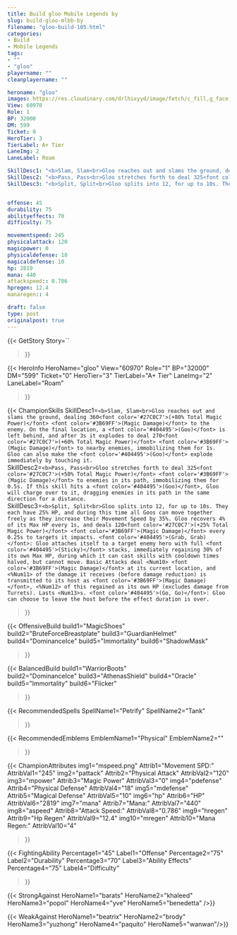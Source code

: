 ```yaml
---
title: Build gloo Mobile Legends by 
slug: build-gloo-mlbb-by
filename: "gloo-build-105.html"
categories: 
- Build 
- Mobile Legends
tags: 
- ""
- "gloo"
playername: ""
cleanplayername: ""

heroname: "gloo"
images: https://res.cloudinary.com/drlhixyyd/image/fetch/c_fill,g_face,f_auto/https://cdn2-build.mobagenie.my.id/p/images/banner/full/gloo.jpg
View: 60970 
Role: 1 
BP: 32000
DM: 599 
Ticket: 0 
HeroTier: 3 
TierLabel: A+ Tier 
LaneImg: 2
LaneLabel: Roam 

SkillDesc1: "<b>Slam, Slam<br>Gloo reaches out and slams the ground, dealing 360<font color='#27C0C7'>(+80% Total Magic Power)</font> <font color='#3B69FF'>(Magic Damage)</font> to the enemy. On the final location, a <font color='#404495'>(Goo)</font> is left behind, and after 3s it explodes to deal 270<font color='#27C0C7'>(+60% Total Magic Power)</font> <font color='#3B69FF'>(Magic Damage)</font> to nearby enemies, immobilizing them for 1s. Gloo can also make the <font color='#404495'>(Goo)</font> explode immediately by touching it."   
SkillDesc2: "<b>Pass, Pass<br>Gloo stretches forth to deal 325<font color='#27C0C7'>(+50% Total Magic Power)</font> <font color='#3B69FF'>(Magic Damage)</font> to enemies in its path, immobilizing them for 0.5s. If this skill hits a <font color='#404495'>(Goo)</font>, Gloo will charge over to it, dragging enemies in its path in the same direction for a distance."   
SkillDesc3: "<b>Split, Split<br>Gloo splits into 12, for up to 10s. They each have 25% HP, and during this time all Goos can move together freely as they increase their Movement Speed by 35%. Gloo recovers 4% of its Max HP every 1s, and deals 120<font color='#27C0C7'>(+25% Total Magic Power)</font> <font color='#3B69FF'>(Magic Damage)</font> every 0.25s to targets it impacts. <font color='#404495'>(Grab, Grab)</font>: Gloo attaches itself to a target enemy hero with full <font color='#404495'>(Sticky)</font> stacks, immediately regaining 30% of its own Max HP, during which it can cast skills with cooldown times halved, but cannot move. Basic Attacks deal <Num10> <font color='#3B69FF'>(Magic Damage)</font> at its current location, and <%Num11> of the damage it receives (before damage reduction) is transmitted to its host as <font color='#3B69FF'>(Magic Damage)</font>, <%Num12> of this regained as its own HP (excludes damage from Turrets). Lasts <Num13>s. <font color='#404495'>(Go, Go)</font>: Gloo can choose to leave the host before the effect duration is over."   


offense: 45 
durability: 75 
abilityeffects: 70 
difficulty: 75 

movementspeed: 245
physicalattack: 120
magicpower: 0
physicaldefense: 18
magicaldefense: 10
hp: 2819
mana: 440
attackspeed:: 0.786
hpregen: 12.4
manaregen:: 4

draft: false
type: post
originalpost: true
---
```



{{< GetStory 
Story=`` 
>}}

{{< HeroInfo 
HeroName="gloo" 
View="60970" 
Role="1" 
BP="32000" 
DM="599" 
Ticket="0" 
HeroTier="3" 
TierLabel="A+ Tier" 
LaneImg="2" 
LaneLabel="Roam" 
>}}
 
{{< ChampionSkills 
SkillDesc1=`<b>Slam, Slam<br>Gloo reaches out and slams the ground, dealing 360<font color='#27C0C7'>(+80% Total Magic Power)</font> <font color='#3B69FF'>(Magic Damage)</font> to the enemy. On the final location, a <font color='#404495'>(Goo)</font> is left behind, and after 3s it explodes to deal 270<font color='#27C0C7'>(+60% Total Magic Power)</font> <font color='#3B69FF'>(Magic Damage)</font> to nearby enemies, immobilizing them for 1s. Gloo can also make the <font color='#404495'>(Goo)</font> explode immediately by touching it.`   
SkillDesc2=`<b>Pass, Pass<br>Gloo stretches forth to deal 325<font color='#27C0C7'>(+50% Total Magic Power)</font> <font color='#3B69FF'>(Magic Damage)</font> to enemies in its path, immobilizing them for 0.5s. If this skill hits a <font color='#404495'>(Goo)</font>, Gloo will charge over to it, dragging enemies in its path in the same direction for a distance.`   
SkillDesc3=`<b>Split, Split<br>Gloo splits into 12, for up to 10s. They each have 25% HP, and during this time all Goos can move together freely as they increase their Movement Speed by 35%. Gloo recovers 4% of its Max HP every 1s, and deals 120<font color='#27C0C7'>(+25% Total Magic Power)</font> <font color='#3B69FF'>(Magic Damage)</font> every 0.25s to targets it impacts. <font color='#404495'>(Grab, Grab)</font>: Gloo attaches itself to a target enemy hero with full <font color='#404495'>(Sticky)</font> stacks, immediately regaining 30% of its own Max HP, during which it can cast skills with cooldown times halved, but cannot move. Basic Attacks deal <Num10> <font color='#3B69FF'>(Magic Damage)</font> at its current location, and <%Num11> of the damage it receives (before damage reduction) is transmitted to its host as <font color='#3B69FF'>(Magic Damage)</font>, <%Num12> of this regained as its own HP (excludes damage from Turrets). Lasts <Num13>s. <font color='#404495'>(Go, Go)</font>: Gloo can choose to leave the host before the effect duration is over.`   
 
>}}

{{< OffensiveBuild 
build1="MagicShoes"  
build2="BruteForceBreastplate" 
build3="GuardianHelmet" 
build4="DominanceIce" 
build5="Immortality" 
build6="ShadowMask" 
>}} 

{{< BalancedBuild 
build1="WarriorBoots"  
build2="DominanceIce" 
build3="AthenasShield" 
build4="Oracle" 
build5="Immortality" 
build6="Flicker" 
>}}


{{< RecommendedSpells 
SpellName1="Petrify" 
SpellName2="Tank" 
>}}  

{{< RecommendedEmblems 
EmblemName1="Physical" 
EmblemName2="" 
>}}   


{{< ChampionAttributes
img1="mspeed.png" Attrib1="Movement SPD:" AttribVal1="245"
img2="pattack" Attrib2="Physical Attack" AttribVal2="120"
img3="mpower" Attrib3="Magic Power" AttribVal3="0"
img4="pdefense" Attrib4="Physical Defense" AttribVal4="18"
img5="mdefense" Attrib5="Magical Defense" AttribVal5="10"
img6="hp" Attrib6="HP" AttribVal6="2819"
img7="mana" Attrib7="Mana:" AttribVal7="440"
img8="aspeed" Attrib8="Attack Speed:" AttribVal8="0.786"
img9="hregen" Attrib9="Hp Regen" AttribVal9="12.4"
img10="mregen" Attrib10="Mana Regen:" AttribVal10="4"
>}}


{{< FightingAbility
Percentage1="45" Label1="Offense"
Percentage2="75" Label2="Durability"
Percentage3="70" Label3="Ability Effects"
Percentage4="75" Label4="Difficulty"
 >}}

{{< StrongAgainst 
HeroName1="barats"
HeroName2="khaleed"
HeroName3="popol"
HeroName4="yve"
HeroName5="benedetta"
/>}}

{{< WeakAgainst
HeroName1="beatrix"
HeroName2="brody"
HeroName3="yuzhong"
HeroName4="paquito"
HeroName5="wanwan"/>}}
